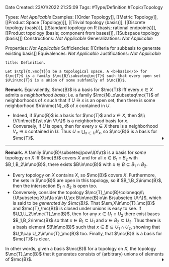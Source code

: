 <div class="topSpace"></div>

Date Created: 23/01/2022 21:25:09
Tags: #Type/Definition #Topic/Topology

Types: <i>Not Applicable</i>
Examples: [[Order Topology]], [[Metric Topology]], [[Product Space (Topology)]], [[Trivial topology (basis)]], [[Discrete topology (basis)]], [[Standard topology on R (basis; rational endpoints)]], [[Product topology (basis; component from bases)]], [[Subspace topology (basis)]]
Constructions: <i>Not Applicable</i>
Generalizations: <i>Not Applicable</i>

Properties: <i>Not Applicable</i>
Sufficiencies: [[Criteria for subbasis to generate existing basis]]
Equivalences: <i>Not Applicable</i>
Justifications: <i>Not Applicable</i>

``` ad-Definition
title: Definition.

Let $\tpl{X,\mc{T}}$ be a topological space. A <b>basis</b> for $\mc{T}$ is a family $\mc{B}\subseteq\mc{T}$ such that every open set $U\in\mc{T}$ is a union of some subfamily of $\mc{B}$.

```

<b>Remark.</b> Equivalently, $\mc{B}$ is a basis for $\mc{T}$ iff every $x\in X$ admits a <i>neighborhood basis</i>; i.e. a family $\mc{N}_x\subseteq\mc{T}$ of neighborhoods of $x$ such that if $U\ni x$ is an open set, then there is some neighborhood $V\in\mc{N}_x$ of $x$ contained in $U$.
* Indeed, if $\mc{B}$ is a basis for $\mc{T}$ and $x\in X$, then $\l\{V\in\mc{B}\st x\in V\r\}$ is a neighborhood basis for $x$.
* Conversely, if $U$ is open, then for every $x\in X$ there is a neighborhood $V_x\ni x$ contained in $U$. Thus $U=\bigcup_{x\in U}V_x$, so $\mc{B}$ is a basis for $\mc{T}$.<span style="float:right;">$\blacklozenge$</span>

---

<b>Remark.</b> A family $\mc{B}\subseteq\pow\l(X\r)$ is a basis for <i>some</i> topology on $X$ iff $\mc{B}$ covers $X$ and for all $x\in B_1\cap B_2$ with $B_1,B_2\in\mc{B}$, there exists $B\in\mc{B}$ with $x\in B\subseteq B_1\cap B_2$.
* Every topology on $X$ contains $X$, so $\mc{B}$ covers $X$. Furthermore, the sets in $\mc{B}$ are open in this topology, so if $B_1,B_2\in\mc{B}$, then the intersection $B_1\cap B_2$ is open too.
* Conversely, consider the topology $\mc{T}_\mc{B}\coloneqq\l\{U\subseteq X\st\fa x\in U,\ex B\in\mc{B}:x\in B\subseteq U\r\}$, which is said to be <i>generated by $\mc{B}$</i>. That $\em,X\in\mc{T}_\mc{B}$ and $\mc{T}_\mc{B}$ is closed under unions is easy to see. If $U_1,U_2\in\mc{T}_\mc{B}$, then for any $x\in U_1\cap U_2$ there exist bases $B_1,B_2\in\mc{B}$ so that $x\in B_1\subseteq U_1$ and $x\in B_2\subseteq U_2$. Thus there is a basis element $B\in\mc{B}$ such that $x\in B\subseteq U_1\cap U_2$, showing that $U_1\cap U_2\in\mc{T}_\mc{B}$ too. Finally, that $\mc{B}$ is a basis for $\mc{T}$ is clear.

In other words, given a basis $\mc{B}$ for a topology on $X$, the topology $\mc{T}_\mc{B}$ that it generates consists of (arbitrary) unions of elements of $\mc{B}$.<span style="float:right;">$\blacklozenge$</span>
